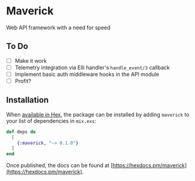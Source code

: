 # Maverick

Web API framework with a need for speed

## To Do
- [ ] Make it work
- [ ] Telemetry integration via Elli handler's `handle_event/3` callback
- [ ] Implement basic auth middleware hooks in the API module
- [ ] Profit?

## Installation

When [available in Hex](https://hex.pm/docs/publish), the package can be installed
by adding `maverick` to your list of dependencies in `mix.exs`:

```elixir
def deps do
  [
    {:maverick, "~> 0.1.0"}
  ]
end
```

Once published, the docs can be found at [https://hexdocs.pm/maverick](https://hexdocs.pm/maverick).
